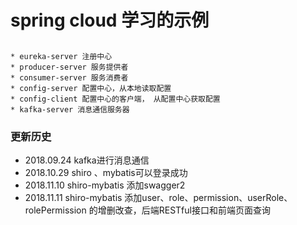 # spring cloud 学习的示例
## 
    * eureka-server 注册中心
    * producer-server 服务提供者
    * consumer-server 服务消费者
    * config-server 配置中心，从本地读取配置
    * config-client 配置中心的客户端， 从配置中心获取配置
    * kafka-server 消息通信服务器
    
### 更新历史
* 2018.09.24 kafka进行消息通信 
* 2018.10.29 shiro 、mybatis可以登录成功
* 2018.11.10 shiro-mybatis 添加swagger2
* 2018.11.11 shiro-mybatis 添加user、role、permission、userRole、rolePermission 的增删改查，后端RESTful接口和前端页面查询

